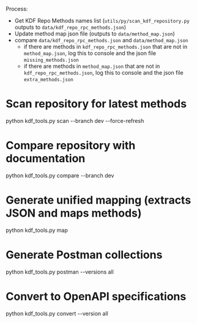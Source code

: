 Process:

- Get KDF Repo Methods names list (`utils/py/scan_kdf_repository.py` outputs to `data/kdf_repo_rpc_methods.json`)
- Update method map json file (outputs to `data/method_map.json`)
- compare `data/kdf_repo_rpc_methods.json` and `data/method_map.json`
    - if there are methods in `kdf_repo_rpc_methods.json` that are not in `method_map.json`, log this to console and the json file `missing_methods.json`
    - if there are methods in `method_map.json` that are not in `kdf_repo_rpc_methods.json`, log this to console and the json file `extra_methods.json`


# Scan repository for latest methods
python kdf_tools.py scan --branch dev --force-refresh

# Compare repository with documentation
python kdf_tools.py compare --branch dev

# Generate unified mapping (extracts JSON and maps methods)
python kdf_tools.py map

# Generate Postman collections
python kdf_tools.py postman --versions all

# Convert to OpenAPI specifications
python kdf_tools.py convert --version all
